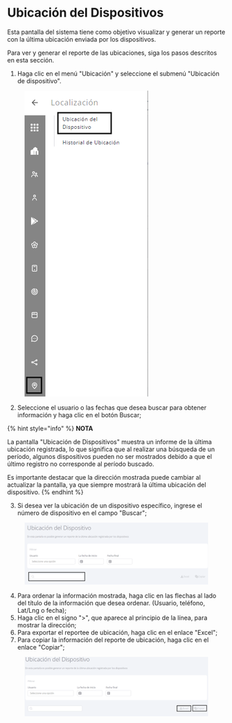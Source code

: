# Ubicación del Dispositivos

Esta pantalla del sistema tiene como objetivo visualizar y generar un reporte con la última ubicación enviada por los dispositivos.

Para ver y generar el reporte de las ubicaciones, siga los pasos descritos en esta sección.

1. Haga clic en el menú "Ubicación" y seleccione el submenú "Ubicación de dispositivo".

<figure><img src="../../.gitbook/assets/image (2) (1) (1) (1).png" alt=""><figcaption></figcaption></figure>

2. Seleccione el usuario o las fechas que desea buscar para obtener información y haga clic en el botón Buscar;

{% hint style="info" %}
**NOTA**&#x20;

La pantalla "Ubicación de Dispositivos" muestra un informe de la última ubicación registrada, lo que significa que al realizar una búsqueda de un período, algunos dispositivos pueden no ser mostrados debido a que el último registro no corresponde al período buscado.&#x20;

Es importante destacar que la dirección mostrada puede cambiar al actualizar la pantalla, ya que siempre mostrará la última ubicación del dispositivo.
{% endhint %}

3. Si desea ver la ubicación de un dispositivo específico, ingrese el número de dispositivo en el campo "Buscar";

<figure><img src="../../.gitbook/assets/Captura de tela 2024-01-16 103725.png" alt=""><figcaption></figcaption></figure>

4. Para ordenar la información mostrada, haga clic en las flechas al lado del título de la información que desea ordenar. (Usuario, teléfono, Lat/Lng o fecha);
5. Haga clic en el signo ">", que aparece al principio de la línea, para mostrar la dirección;
6. Para exportar el reportee de ubicación, haga clic en el enlace "Excel";
7. Para copiar la información del reporte de ubicación, haga clic en el enlace "Copiar";

<figure><img src="../../.gitbook/assets/Captura de tela 2024-01-16 103832.png" alt=""><figcaption></figcaption></figure>

